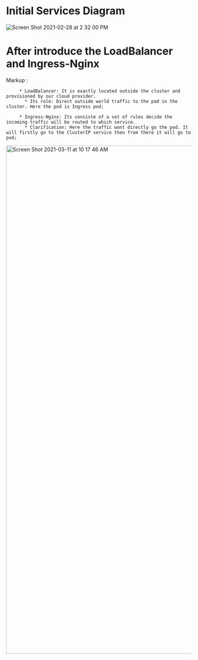 # Initial Services Diagram 

![Screen Shot 2021-02-28 at 2 32 00 PM](https://user-images.githubusercontent.com/40004335/109431252-8e749f00-79d3-11eb-99f9-b36db257153c.png)


# After introduce the LoadBalancer and Ingress-Nginx

Markup : 
         
         * LoadBalancer: It is exactly located outside the cluster and provisioned by our cloud provider.
           * Its role: Direct outside world traffic to the pod in the cluster. Here the pod is Ingress pod;
 
         * Ingress-Nginx: Its consiste of a set of rules decide the incoming traffic will be routed to which service.
           * Clarification: Here the traffic wont directly go the pod. It will firstly go to the ClusterIP service then from there it will go to pod;

<img width="1374" alt="Screen Shot 2021-03-11 at 10 17 46 AM" src="https://user-images.githubusercontent.com/40004335/110809734-2e8fbb00-8253-11eb-9658-90dac785b014.png">

